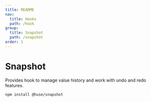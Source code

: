 ```yaml
---
title: README
nav:
  title: Hooks
  path: /hook
group:
  title: Snapshot
  path: /snapshot
order: 1
---
```


# Snapshot

Provides hook to manage value history and work with undo and redo features.

```shell
npm install @huse/snapshot
```